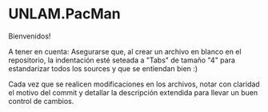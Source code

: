 # UNLAM.PacMan
Bienvenidos!

A tener en cuenta: Asegurarse que, al crear un archivo en blanco en el repositorio, la indentación esté seteada a "Tabs" de tamaño "4" para estandarizar todos los sources y que se entiendan bien :)

Cada vez que se realicen modificaciones en los archivos, notar con claridad el motivo del commit y detallar la descripción extendida para llevar un buen control de cambios.
